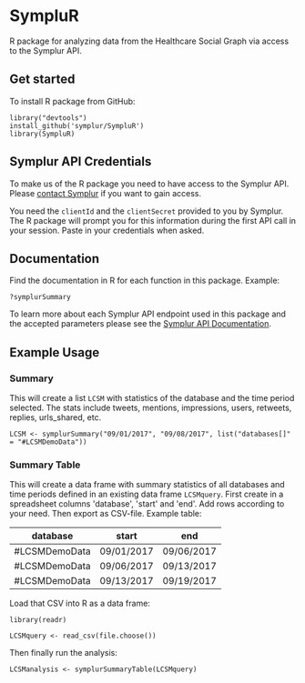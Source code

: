 # SympluR
R package for analyzing data from the Healthcare Social Graph via access to the Symplur API.

## Get started
To install R package from GitHub:
```
library("devtools")
install_github('symplur/SympluR')
library(SympluR)
```

## Symplur API Credentials
To make us of the R package you need to have access to the Symplur API. Please [contact Symplur](https://www.symplur.com/contact/) if you want to gain access.

You need the `clientId` and the `clientSecret` provided to you by Symplur. The R package will prompt you for this information during the first API call in your session. Paste in your credentials when asked.

## Documentation
Find the documentation in R for each function in this package. Example:

`?symplurSummary`

To learn more about each Symplur API endpoint used in this package and the accepted parameters please see the [Symplur API Documentation](https://api.symplur.com/v1/docs).

## Example Usage
### Summary

This will create a list `LCSM` with statistics of the database and the time period selected. The stats include tweets, mentions, impressions, users, retweets, replies, urls_shared, etc.

`LCSM <- symplurSummary("09/01/2017", "09/08/2017", list("databases[]" = "#LCSMDemoData"))`

### Summary Table
This will create a data frame with summary statistics of all databases and time periods defined in an existing data frame `LCSMquery`.
First create in a spreadsheet columns 'database', 'start' and 'end'. Add rows according to your need. Then export as CSV-file. Example table:

| database      | start      | end        |
|---------------|------------|------------|
| #LCSMDemoData | 09/01/2017 | 09/06/2017 |
| #LCSMDemoData | 09/06/2017 | 09/13/2017 |
| #LCSMDemoData | 09/13/2017 | 09/19/2017 |

Load that CSV into R as a data frame:

`library(readr)`

`LCSMquery <- read_csv(file.choose())`

Then finally run the analysis:

`LCSManalysis <- symplurSummaryTable(LCSMquery)`
